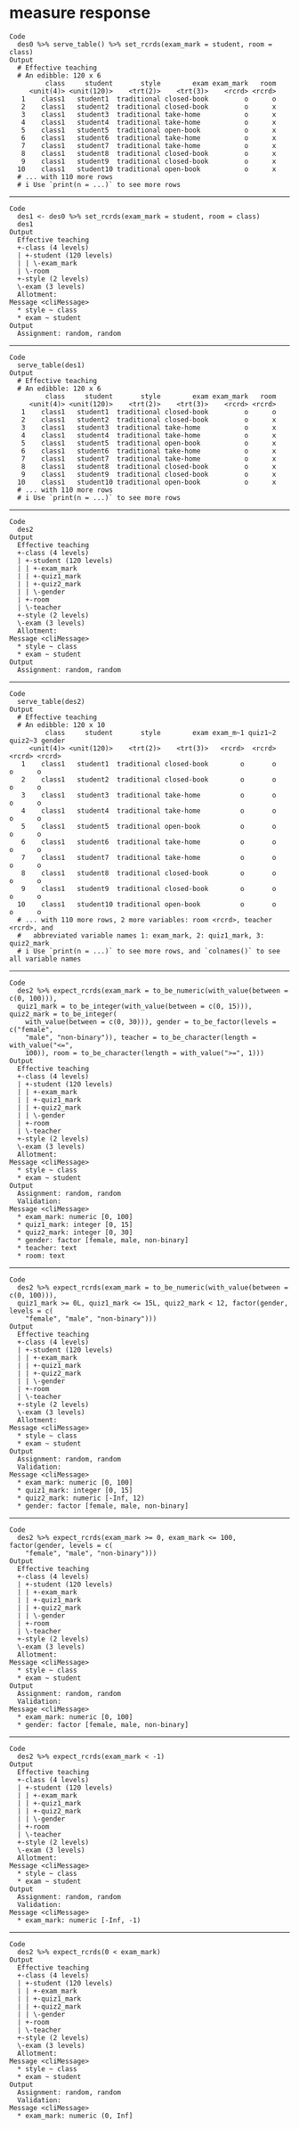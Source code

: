 # measure response

    Code
      des0 %>% serve_table() %>% set_rcrds(exam_mark = student, room = class)
    Output
      # Effective teaching 
      # An edibble: 120 x 6
             class     student       style        exam exam_mark   room
         <unit(4)> <unit(120)>    <trt(2)>    <trt(3)>    <rcrd> <rcrd>
       1    class1   student1  traditional closed-book         o      o
       2    class1   student2  traditional closed-book         o      x
       3    class1   student3  traditional take-home           o      x
       4    class1   student4  traditional take-home           o      x
       5    class1   student5  traditional open-book           o      x
       6    class1   student6  traditional take-home           o      x
       7    class1   student7  traditional take-home           o      x
       8    class1   student8  traditional closed-book         o      x
       9    class1   student9  traditional closed-book         o      x
      10    class1   student10 traditional open-book           o      x
      # ... with 110 more rows
      # i Use `print(n = ...)` to see more rows

---

    Code
      des1 <- des0 %>% set_rcrds(exam_mark = student, room = class)
      des1
    Output
      Effective teaching
      +-class (4 levels)
      | +-student (120 levels)
      | | \-exam_mark
      | \-room
      +-style (2 levels)
      \-exam (3 levels)
      Allotment:
    Message <cliMessage>
      * style ~ class
      * exam ~ student
    Output
      Assignment: random, random 

---

    Code
      serve_table(des1)
    Output
      # Effective teaching 
      # An edibble: 120 x 6
             class     student       style        exam exam_mark   room
         <unit(4)> <unit(120)>    <trt(2)>    <trt(3)>    <rcrd> <rcrd>
       1    class1   student1  traditional closed-book         o      o
       2    class1   student2  traditional closed-book         o      x
       3    class1   student3  traditional take-home           o      x
       4    class1   student4  traditional take-home           o      x
       5    class1   student5  traditional open-book           o      x
       6    class1   student6  traditional take-home           o      x
       7    class1   student7  traditional take-home           o      x
       8    class1   student8  traditional closed-book         o      x
       9    class1   student9  traditional closed-book         o      x
      10    class1   student10 traditional open-book           o      x
      # ... with 110 more rows
      # i Use `print(n = ...)` to see more rows

---

    Code
      des2
    Output
      Effective teaching
      +-class (4 levels)
      | +-student (120 levels)
      | | +-exam_mark
      | | +-quiz1_mark
      | | +-quiz2_mark
      | | \-gender
      | +-room
      | \-teacher
      +-style (2 levels)
      \-exam (3 levels)
      Allotment:
    Message <cliMessage>
      * style ~ class
      * exam ~ student
    Output
      Assignment: random, random 

---

    Code
      serve_table(des2)
    Output
      # Effective teaching 
      # An edibble: 120 x 10
             class     student       style        exam exam_m~1 quiz1~2 quiz2~3 gender
         <unit(4)> <unit(120)>    <trt(2)>    <trt(3)>   <rcrd>  <rcrd>  <rcrd> <rcrd>
       1    class1   student1  traditional closed-book        o       o       o      o
       2    class1   student2  traditional closed-book        o       o       o      o
       3    class1   student3  traditional take-home          o       o       o      o
       4    class1   student4  traditional take-home          o       o       o      o
       5    class1   student5  traditional open-book          o       o       o      o
       6    class1   student6  traditional take-home          o       o       o      o
       7    class1   student7  traditional take-home          o       o       o      o
       8    class1   student8  traditional closed-book        o       o       o      o
       9    class1   student9  traditional closed-book        o       o       o      o
      10    class1   student10 traditional open-book          o       o       o      o
      # ... with 110 more rows, 2 more variables: room <rcrd>, teacher <rcrd>, and
      #   abbreviated variable names 1: exam_mark, 2: quiz1_mark, 3: quiz2_mark
      # i Use `print(n = ...)` to see more rows, and `colnames()` to see all variable names

---

    Code
      des2 %>% expect_rcrds(exam_mark = to_be_numeric(with_value(between = c(0, 100))),
      quiz1_mark = to_be_integer(with_value(between = c(0, 15))), quiz2_mark = to_be_integer(
        with_value(between = c(0, 30))), gender = to_be_factor(levels = c("female",
        "male", "non-binary")), teacher = to_be_character(length = with_value("<=",
        100)), room = to_be_character(length = with_value(">=", 1)))
    Output
      Effective teaching
      +-class (4 levels)
      | +-student (120 levels)
      | | +-exam_mark
      | | +-quiz1_mark
      | | +-quiz2_mark
      | | \-gender
      | +-room
      | \-teacher
      +-style (2 levels)
      \-exam (3 levels)
      Allotment:
    Message <cliMessage>
      * style ~ class
      * exam ~ student
    Output
      Assignment: random, random 
      Validation:
    Message <cliMessage>
      * exam_mark: numeric [0, 100]
      * quiz1_mark: integer [0, 15]
      * quiz2_mark: integer [0, 30]
      * gender: factor [female, male, non-binary]
      * teacher: text
      * room: text

---

    Code
      des2 %>% expect_rcrds(exam_mark = to_be_numeric(with_value(between = c(0, 100))),
      quiz1_mark >= 0L, quiz1_mark <= 15L, quiz2_mark < 12, factor(gender, levels = c(
        "female", "male", "non-binary")))
    Output
      Effective teaching
      +-class (4 levels)
      | +-student (120 levels)
      | | +-exam_mark
      | | +-quiz1_mark
      | | +-quiz2_mark
      | | \-gender
      | +-room
      | \-teacher
      +-style (2 levels)
      \-exam (3 levels)
      Allotment:
    Message <cliMessage>
      * style ~ class
      * exam ~ student
    Output
      Assignment: random, random 
      Validation:
    Message <cliMessage>
      * exam_mark: numeric [0, 100]
      * quiz1_mark: integer [0, 15]
      * quiz2_mark: numeric [-Inf, 12)
      * gender: factor [female, male, non-binary]

---

    Code
      des2 %>% expect_rcrds(exam_mark >= 0, exam_mark <= 100, factor(gender, levels = c(
        "female", "male", "non-binary")))
    Output
      Effective teaching
      +-class (4 levels)
      | +-student (120 levels)
      | | +-exam_mark
      | | +-quiz1_mark
      | | +-quiz2_mark
      | | \-gender
      | +-room
      | \-teacher
      +-style (2 levels)
      \-exam (3 levels)
      Allotment:
    Message <cliMessage>
      * style ~ class
      * exam ~ student
    Output
      Assignment: random, random 
      Validation:
    Message <cliMessage>
      * exam_mark: numeric [0, 100]
      * gender: factor [female, male, non-binary]

---

    Code
      des2 %>% expect_rcrds(exam_mark < -1)
    Output
      Effective teaching
      +-class (4 levels)
      | +-student (120 levels)
      | | +-exam_mark
      | | +-quiz1_mark
      | | +-quiz2_mark
      | | \-gender
      | +-room
      | \-teacher
      +-style (2 levels)
      \-exam (3 levels)
      Allotment:
    Message <cliMessage>
      * style ~ class
      * exam ~ student
    Output
      Assignment: random, random 
      Validation:
    Message <cliMessage>
      * exam_mark: numeric [-Inf, -1)

---

    Code
      des2 %>% expect_rcrds(0 < exam_mark)
    Output
      Effective teaching
      +-class (4 levels)
      | +-student (120 levels)
      | | +-exam_mark
      | | +-quiz1_mark
      | | +-quiz2_mark
      | | \-gender
      | +-room
      | \-teacher
      +-style (2 levels)
      \-exam (3 levels)
      Allotment:
    Message <cliMessage>
      * style ~ class
      * exam ~ student
    Output
      Assignment: random, random 
      Validation:
    Message <cliMessage>
      * exam_mark: numeric (0, Inf]

